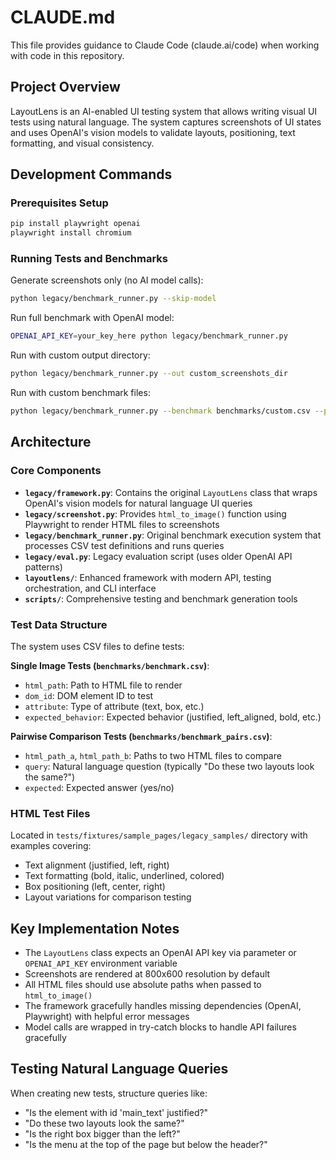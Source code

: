 # CLAUDE.md

This file provides guidance to Claude Code (claude.ai/code) when working with code in this repository.

## Project Overview

LayoutLens is an AI-enabled UI testing system that allows writing visual UI tests using natural language. The system captures screenshots of UI states and uses OpenAI's vision models to validate layouts, positioning, text formatting, and visual consistency.

## Development Commands

### Prerequisites Setup
```bash
pip install playwright openai
playwright install chromium
```

### Running Tests and Benchmarks

Generate screenshots only (no AI model calls):
```bash
python legacy/benchmark_runner.py --skip-model
```

Run full benchmark with OpenAI model:
```bash
OPENAI_API_KEY=your_key_here python legacy/benchmark_runner.py
```

Run with custom output directory:
```bash
python legacy/benchmark_runner.py --out custom_screenshots_dir
```

Run with custom benchmark files:
```bash
python legacy/benchmark_runner.py --benchmark benchmarks/custom.csv --pairs benchmarks/custom_pairs.csv
```

## Architecture

### Core Components

- **`legacy/framework.py`**: Contains the original `LayoutLens` class that wraps OpenAI's vision models for natural language UI queries
- **`legacy/screenshot.py`**: Provides `html_to_image()` function using Playwright to render HTML files to screenshots  
- **`legacy/benchmark_runner.py`**: Original benchmark execution system that processes CSV test definitions and runs queries
- **`legacy/eval.py`**: Legacy evaluation script (uses older OpenAI API patterns)
- **`layoutlens/`**: Enhanced framework with modern API, testing orchestration, and CLI interface
- **`scripts/`**: Comprehensive testing and benchmark generation tools

### Test Data Structure

The system uses CSV files to define tests:

**Single Image Tests (`benchmarks/benchmark.csv`)**:
- `html_path`: Path to HTML file to render
- `dom_id`: DOM element ID to test
- `attribute`: Type of attribute (text, box, etc.)
- `expected_behavior`: Expected behavior (justified, left_aligned, bold, etc.)

**Pairwise Comparison Tests (`benchmarks/benchmark_pairs.csv`)**:
- `html_path_a`, `html_path_b`: Paths to two HTML files to compare
- `query`: Natural language question (typically "Do these two layouts look the same?")
- `expected`: Expected answer (yes/no)

### HTML Test Files

Located in `tests/fixtures/sample_pages/legacy_samples/` directory with examples covering:
- Text alignment (justified, left, right)
- Text formatting (bold, italic, underlined, colored)
- Box positioning (left, center, right)
- Layout variations for comparison testing

## Key Implementation Notes

- The `LayoutLens` class expects an OpenAI API key via parameter or `OPENAI_API_KEY` environment variable
- Screenshots are rendered at 800x600 resolution by default
- All HTML files should use absolute paths when passed to `html_to_image()`
- The framework gracefully handles missing dependencies (OpenAI, Playwright) with helpful error messages
- Model calls are wrapped in try-catch blocks to handle API failures gracefully

## Testing Natural Language Queries

When creating new tests, structure queries like:
- "Is the element with id 'main_text' justified?"
- "Do these two layouts look the same?"
- "Is the right box bigger than the left?"
- "Is the menu at the top of the page but below the header?"